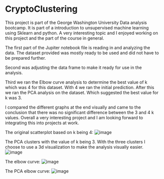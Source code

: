 # CryptoClustering

This project is part of the George Washington University Data analysis bootcamp. It is part of a introduction to unsupervised machine learning using Sklearn and python. A very interesting topic and I enjoyed working on this project and the part of the course in general.

The first part of the Jupiter notebook file is reading in and analyzing the data. The dataset provided was mostly  ready to be used and did not have to be prepared further.

Second was adjusting the data frame to make it ready for use in the analysis.

Third we ran the Elbow curve analysis to determine the best value of k which was 4 for this dataset. With 4 we ran the initial prediction.
After this we ran the PCA analysis on the dataset. Which suggested the best value for k was 3. 

I compared the different graphs at the end visually and came to the conclusion that there was no significant difference between the 3 and 4 k values.
Overall a very interesting project and I am looking forward to integrating this into projects at work.

The original scatterplot based on k being 4:
![image](https://github.com/yoerisamwel/CryptoClustering/assets/39857716/144fe970-bb0e-46aa-8f9d-be57241520f0)

The PCA clusters with the value of k being 3. With the three clusters I choose to use a 3d visualization to make the analysis visually easier.
![image](https://github.com/yoerisamwel/CryptoClustering/assets/39857716/3bf97d38-ee02-44ec-b66f-c0dc5dede5f9)

The elbow curve:
![image](https://github.com/yoerisamwel/CryptoClustering/assets/39857716/f1d30bb1-7580-47b6-8a4a-f5d72223b4e9)

The PCA elbow curve:
![image](https://github.com/yoerisamwel/CryptoClustering/assets/39857716/cb14660b-7300-4b27-a1f8-074ac62a0d99)

